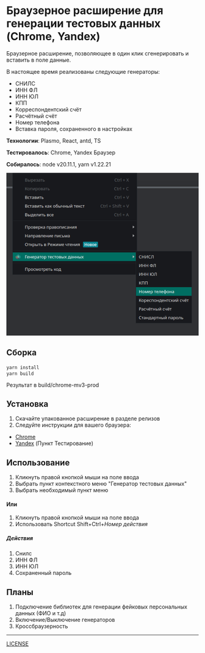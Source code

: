 # Браузерное расширение для генерации тестовых данных (Chrome, Yandex)

Браузерное расширение, позволяющее в один клик сгенерировать и  вставить в поле данные.

В настоящее время реализованы следующие генераторы:
- СНИЛС
- ИНН ФЛ
- ИНН ЮЛ
- КПП
- Корреспондентский счёт 
- Расчётный счёт
- Номер телефона
- Вставка пароля, сохраненного в настройках

**Технологии**: Plasmo, React, antd, TS

**Тестировалось**: Chrome, Yandex Браузер

**Собиралось**: node v20.11.1, yarn v1.22.21

![](demo.png)

## Сборка
```
yarn install
yarn build
```
Результат в build/chrome-mv3-prod
## Установка
1. Скачайте упакованное расширение в разделе релизов
2. Следуйте инструкции для вашего браузера:
- [Chrome](https://developer.chrome.com/docs/extensions/get-started/tutorial/hello-world#load-unpacked)
- [Yandex](https://yandex.ru/support/browser-mobile-android-phone/personal-settings/extensions.html) (Пункт Тестирование)

## Использование

1. Кликнуть правой кнопкой мыши на поле ввода
2. Выбрать пункт контекстного меню "Генератор тестовых данных"
3. Выбрать необходимый пункт меню

#### Или

1. Кликнуть правой кнопкой мыши на поле ввода
2. Использовать Shortcut Shift+Ctrl+*Номер действия*

##### Действия
1. Снилс
2. ИНН ФЛ
3. ИНН ЮЛ
4. Сохраненный пароль

## Планы

1. Подключение библиотек для генерации фейковых персональных данных (ФИО и т.д)
2. Включение/Выключение генераторов
3. Кроссбраузерность
----

[LICENSE](LICENSE)
